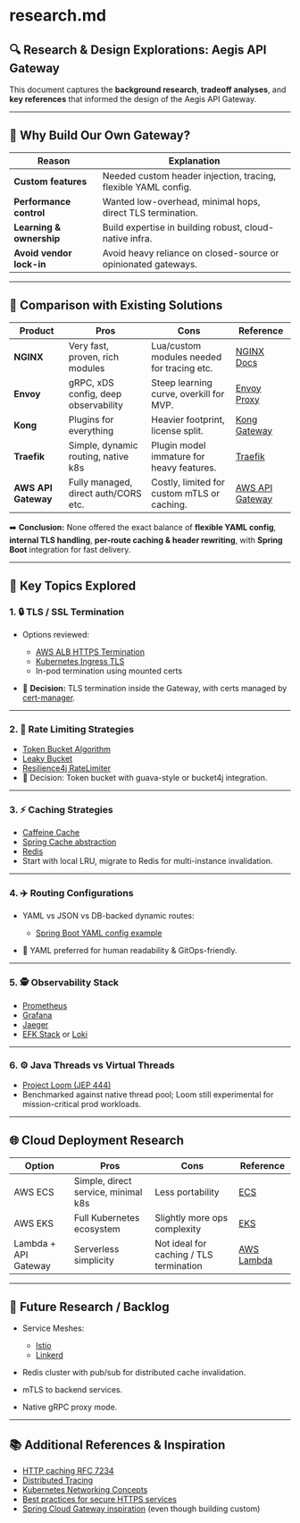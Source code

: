 # research.md

## 🔍 Research & Design Explorations: Aegis API Gateway

This document captures the **background research**, **tradeoff analyses**, and **key references** that informed the design of the Aegis API Gateway.

---

## 🚀 Why Build Our Own Gateway?

| Reason                   | Explanation                                                    |
| ------------------------ | -------------------------------------------------------------- |
| **Custom features**      | Needed custom header injection, tracing, flexible YAML config. |
| **Performance control**  | Wanted low-overhead, minimal hops, direct TLS termination.     |
| **Learning & ownership** | Build expertise in building robust, cloud-native infra.        |
| **Avoid vendor lock-in** | Avoid heavy reliance on closed-source or opinionated gateways. |

---

## 🔬 Comparison with Existing Solutions

| Product             | Pros                                 | Cons                                        | Reference                                                  |
| ------------------- | ------------------------------------ | ------------------------------------------- | ---------------------------------------------------------- |
| **NGINX**           | Very fast, proven, rich modules      | Lua/custom modules needed for tracing etc.  | [NGINX Docs](https://nginx.org/en/docs/)                   |
| **Envoy**           | gRPC, xDS config, deep observability | Steep learning curve, overkill for MVP.     | [Envoy Proxy](https://www.envoyproxy.io/docs)              |
| **Kong**            | Plugins for everything               | Heavier footprint, license split.           | [Kong Gateway](https://docs.konghq.com/gateway/latest/)    |
| **Traefik**         | Simple, dynamic routing, native k8s  | Plugin model immature for heavy features.   | [Traefik](https://doc.traefik.io/traefik/)                 |
| **AWS API Gateway** | Fully managed, direct auth/CORS etc. | Costly, limited for custom mTLS or caching. | [AWS API Gateway](https://docs.aws.amazon.com/apigateway/) |

➡️ **Conclusion:** None offered the exact balance of **flexible YAML config**, **internal TLS handling**, **per-route caching & header rewriting**, with **Spring Boot** integration for fast delivery.

---

## 🧩 Key Topics Explored

### 1. 🔒 TLS / SSL Termination

* Options reviewed:

  * [AWS ALB HTTPS Termination](https://docs.aws.amazon.com/elasticloadbalancing/latest/application/create-https-listener.html)
  * [Kubernetes Ingress TLS](https://kubernetes.io/docs/concepts/services-networking/ingress/#tls)
  * In-pod termination using mounted certs
* 📌 **Decision:** TLS termination inside the Gateway, with certs managed by [cert-manager](https://cert-manager.io/docs/).

---

### 2. 🚦 Rate Limiting Strategies

* [Token Bucket Algorithm](https://en.wikipedia.org/wiki/Token_bucket)
* [Leaky Bucket](https://en.wikipedia.org/wiki/Leaky_bucket)
* [Resilience4j RateLimiter](https://resilience4j.readme.io/docs/ratelimiter)
* 📌 Decision: Token bucket with guava-style or bucket4j integration.

---

### 3. ⚡ Caching Strategies

* [Caffeine Cache](https://github.com/ben-manes/caffeine)
* [Spring Cache abstraction](https://docs.spring.io/spring-framework/reference/integration/cache.html)
* [Redis](https://redis.io/docs/latest/)
* Start with local LRU, migrate to Redis for multi-instance invalidation.

---

### 4. ✈️ Routing Configurations

* YAML vs JSON vs DB-backed dynamic routes:

  * [Spring Boot YAML config example](https://docs.spring.io/spring-boot/docs/current/reference/html/features.html#features.external-config)
* 📌 YAML preferred for human readability & GitOps-friendly.

---

### 5. 🕵️ Observability Stack

* [Prometheus](https://prometheus.io/docs/introduction/overview/)
* [Grafana](https://grafana.com/docs/)
* [Jaeger](https://www.jaegertracing.io/docs/)
* [EFK Stack](https://www.elastic.co/elastic-stack/) or [Loki](https://grafana.com/oss/loki/)

---

### 6. ⚙️ Java Threads vs Virtual Threads

* [Project Loom (JEP 444)](https://openjdk.org/jeps/444)
* Benchmarked against native thread pool; Loom still experimental for mission-critical prod workloads.

---

## 🌐 Cloud Deployment Research

| Option               | Pros                                | Cons                                    | Reference                                                                       |
| -------------------- | ----------------------------------- | --------------------------------------- | ------------------------------------------------------------------------------- |
| AWS ECS              | Simple, direct service, minimal k8s | Less portability                        | [ECS](https://docs.aws.amazon.com/AmazonECS/latest/developerguide/Welcome.html) |
| AWS EKS              | Full Kubernetes ecosystem           | Slightly more ops complexity            | [EKS](https://docs.aws.amazon.com/eks/latest/userguide/what-is-eks.html)        |
| Lambda + API Gateway | Serverless simplicity               | Not ideal for caching / TLS termination | [AWS Lambda](https://docs.aws.amazon.com/lambda/)                               |

---

## 📝 Future Research / Backlog

* Service Meshes:

  * [Istio](https://istio.io/latest/docs/)
  * [Linkerd](https://linkerd.io/2.13/)
* Redis cluster with pub/sub for distributed cache invalidation.
* mTLS to backend services.
* Native gRPC proxy mode.

---

## 📚 Additional References & Inspiration

* [HTTP caching RFC 7234](https://httpwg.org/specs/rfc7234.html)
* [Distributed Tracing](https://opentracing.io/docs/overview/)
* [Kubernetes Networking Concepts](https://kubernetes.io/docs/concepts/services-networking/)
* [Best practices for secure HTTPS services](https://cheatsheetseries.owasp.org/cheatsheets/Transport_Layer_Protection_Cheat_Sheet.html)
* [Spring Cloud Gateway inspiration](https://spring.io/projects/spring-cloud-gateway) (even though building custom)

